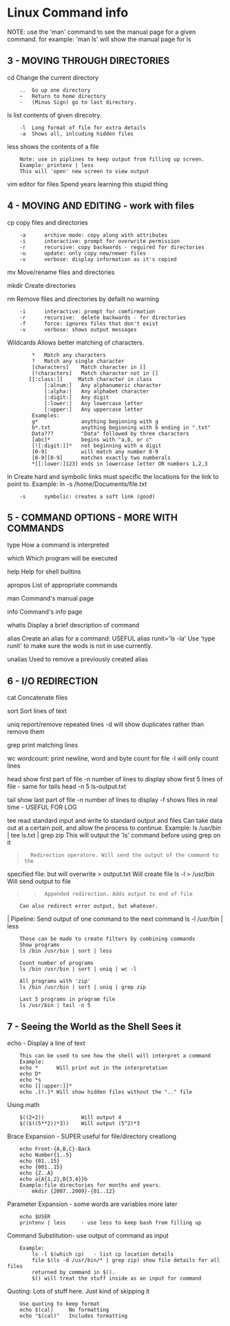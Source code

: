 # Linux Command info


NOTE: use the 'man' command to see the manual page for a given command. for
example: 'man ls' will show the manual page for ls

## 3 - MOVING THROUGH DIRECTORIES

cd      Change the current directory

        ..  Go up one directory
        ~   Return to home directory  
        -   (Minus Sign) go to last directory. 

ls      list contents of given direcotry.

        -l  Long format of file for extra details
        -a  Shows all, inlcuding hidden files

less    shows the contents of a file

        Note: use in piplines to keep output from filling up screen. 
        Example: printenv | less
        This will 'open' new screen to view output

vim     editor for files
        Spend years learning this stupid thing

## 4 - MOVING AND EDITING - work with files

cp      copy files and directories

        -a      archive mode: copy along with attributes
        -i      interactive: prompt for overwrite permission 
        -r      recursive: copy backwards - required for directories
        -u      update: only copy new/newer files
        -v      verbose: display information as it's copied

mv      Move/rename files and directories

mkdir   Create directories

rm      Remove files and directories by defailt no warning

        -i      interactive: prompt for comfirmation
        -r      recursive:  delete backwards - for directories
        -f      force: ignores files that don't exist
        -v      verbose: shows output messages

Wildcards   Allows better matching of characters.

            *   Match any characters
            ?   Match any single character
            [characters]    Match character in []
            [!characters]   Match character not in []
           [[:class:]]     Match character in class
                [:alnum:]   Any alphanumeric character
                [:alpha:]   Any alphabet character
                [:digit:]   Any digit
                [:lower:]   Any lowercase letter
                [:upper:]   Any uppercase letter 
            Examples:
            g*              anything beginning with g
            b*.txt          anything beginning with b ending in ".txt"
            Data???         "Data" followed by three characters
            [abc]*          begins with "a,b, or c"
            [![:digit:]]*   not beginning with a digit
            [0-9]           will match any number 0-9
            [0-9][0-9]      matches exactly two numberals
            *[[:lower:]123] ends in lowercase letter OR numbers 1,2,3 
 

ln      Create hard and symbolic links must specific the locations for the link
to point to. Example: ln -s /home/Documents/file.txt

        -s      symbolic: creates a soft link (good)


## 5 - COMMAND OPTIONS - MORE WITH COMMANDS

type    How a command is interpreted

which   Which program will be executed

help    Help for shell builtins

apropos List of appropriate commands

man     Command's manual page

info    Command's info page

whatis  Display a brief description of command

alias   Create an alias for a command: USEFUL
        alias runit='ls -la'    Use 'type runit' to make sure the wods is not
        in use currently. 

unalias Used to remove a previously created alias



## 6 - I/O REDIRECTION

cat     Concatenate files

sort    Sort lines of text

uniq    report/remove repeated lines
        -d      will show duplicates rather than remove them

grep    print matching lines

wc      wordcount: print newline, word and byte count for file
        -l      will only count lines

head    show first part of file
        -n      number of lines to display
        show first 5 lines of file - same for tails
        head -n 5 ls-output.txt

tail    show last part of file
        -n      number of lines to display
        -f      shows files in real time - USEFUL FOR LOG

tee     read standard input and write to standard output and files
        Can take data out at a certain poit, and allow the process to continue. 
        Example: 
        ls /usr/bin | tee ls.txt | grep zip
        This will output the 'ls' command before using grep on it
        
>       Redirection operatore. Will send the output of the command to the
specified file: but will overwrite
        > output.txt        Will create file
        ls -l > /usr/bin    Will send output to file 

>>      Appended redirection. Adds output to end of file
        Can also redirect error output, but whatever. 

|       Pipeline: Send output of one command to the next command
        ls -l /usr/bin | less

        These can be made to create filters by combining commands
        Show programs
        ls /bin /usr/bin | sort | less

        Count number of programs
        ls /bin /usr/bin | sort | uniq | wc -l 

        All programs with 'zip'
        ls /bin /usr/bin | sort | uniq | grep zip

        Last 5 programs in program file
        ls /usr/bin | tail -n 5


## 7 - Seeing the World as the Shell Sees it

echo    - Display a line of text

        This can be used to see how the shell will interpret a command
        Example:
        echo *      Will print out in the interpretation
        echo D*
        echo *s
        echo [[:upper:]]*
        echo .[!.]* Will show hidden files without the ".." file

Using math  

        $((2+2))            Will output 4
        $(($((5**2))*3))    Will output (5^2)*3

Brace Expansion - SUPER useful for file/directory creationg

        echo Front-{A,B,C}-Back  
        echo Number{1..5}
        echo {01..15}
        echo {001..15}
        echo {Z..A}
        echo a{A{1,2},B{3,4}}b
        Example:file directories for months and years.
            mkdir {2007..2009}-{01..12} 

Parameter Expansion - some words are variables more later

        echo $USER
        printenv | less     - use less to keep bash from filling up

Command Substitution- use output of command as input

        Example:
            ls -l $(which cp)   - list cp location details
            file $(ls -d /usr/bin/* | grep zip) show file details for all files
            returned by command in $().
            $() will treat the stuff inside as an input for command

Quoting: Lots of stuff here. Just kind of skipping it

        Use quoting to keep format
        echo $(cal)     No formatting
        echo "$(cal)"   Includes formatting

